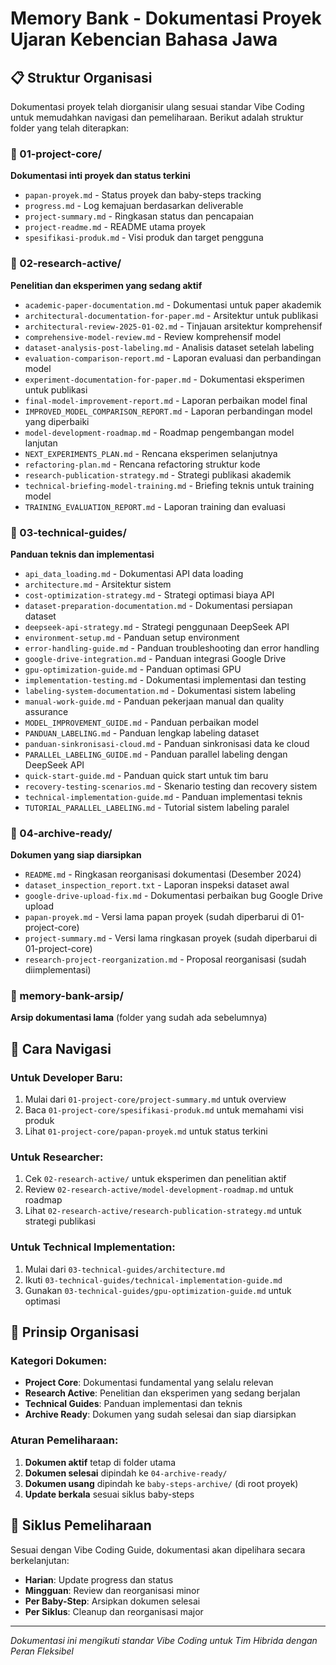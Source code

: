 # Memory Bank - Dokumentasi Proyek Ujaran Kebencian Bahasa Jawa

## 📋 Struktur Organisasi

Dokumentasi proyek telah diorganisir ulang sesuai standar Vibe Coding untuk memudahkan navigasi dan pemeliharaan. Berikut adalah struktur folder yang telah diterapkan:

### 📁 01-project-core/
**Dokumentasi inti proyek dan status terkini**
- `papan-proyek.md` - Status proyek dan baby-steps tracking
- `progress.md` - Log kemajuan berdasarkan deliverable
- `project-summary.md` - Ringkasan status dan pencapaian
- `project-readme.md` - README utama proyek
- `spesifikasi-produk.md` - Visi produk dan target pengguna

### 📁 02-research-active/
**Penelitian dan eksperimen yang sedang aktif**
- `academic-paper-documentation.md` - Dokumentasi untuk paper akademik
- `architectural-documentation-for-paper.md` - Arsitektur untuk publikasi
- `architectural-review-2025-01-02.md` - Tinjauan arsitektur komprehensif
- `comprehensive-model-review.md` - Review komprehensif model
- `dataset-analysis-post-labeling.md` - Analisis dataset setelah labeling
- `evaluation-comparison-report.md` - Laporan evaluasi dan perbandingan model
- `experiment-documentation-for-paper.md` - Dokumentasi eksperimen untuk publikasi
- `final-model-improvement-report.md` - Laporan perbaikan model final
- `IMPROVED_MODEL_COMPARISON_REPORT.md` - Laporan perbandingan model yang diperbaiki
- `model-development-roadmap.md` - Roadmap pengembangan model lanjutan
- `NEXT_EXPERIMENTS_PLAN.md` - Rencana eksperimen selanjutnya
- `refactoring-plan.md` - Rencana refactoring struktur kode
- `research-publication-strategy.md` - Strategi publikasi akademik
- `technical-briefing-model-training.md` - Briefing teknis untuk training model
- `TRAINING_EVALUATION_REPORT.md` - Laporan training dan evaluasi

### 📁 03-technical-guides/
**Panduan teknis dan implementasi**
- `api_data_loading.md` - Dokumentasi API data loading
- `architecture.md` - Arsitektur sistem
- `cost-optimization-strategy.md` - Strategi optimasi biaya API
- `dataset-preparation-documentation.md` - Dokumentasi persiapan dataset
- `deepseek-api-strategy.md` - Strategi penggunaan DeepSeek API
- `environment-setup.md` - Panduan setup environment
- `error-handling-guide.md` - Panduan troubleshooting dan error handling
- `google-drive-integration.md` - Panduan integrasi Google Drive
- `gpu-optimization-guide.md` - Panduan optimasi GPU
- `implementation-testing.md` - Dokumentasi implementasi dan testing
- `labeling-system-documentation.md` - Dokumentasi sistem labeling
- `manual-work-guide.md` - Panduan pekerjaan manual dan quality assurance
- `MODEL_IMPROVEMENT_GUIDE.md` - Panduan perbaikan model
- `PANDUAN_LABELING.md` - Panduan lengkap labeling dataset
- `panduan-sinkronisasi-cloud.md` - Panduan sinkronisasi data ke cloud
- `PARALLEL_LABELING_GUIDE.md` - Panduan parallel labeling dengan DeepSeek API
- `quick-start-guide.md` - Panduan quick start untuk tim baru
- `recovery-testing-scenarios.md` - Skenario testing dan recovery sistem
- `technical-implementation-guide.md` - Panduan implementasi teknis
- `TUTORIAL_PARALLEL_LABELING.md` - Tutorial sistem labeling paralel

### 📁 04-archive-ready/
**Dokumen yang siap diarsipkan**
- `README.md` - Ringkasan reorganisasi dokumentasi (Desember 2024)
- `dataset_inspection_report.txt` - Laporan inspeksi dataset awal
- `google-drive-upload-fix.md` - Dokumentasi perbaikan bug Google Drive upload
- `papan-proyek.md` - Versi lama papan proyek (sudah diperbarui di 01-project-core)
- `project-summary.md` - Versi lama ringkasan proyek (sudah diperbarui di 01-project-core)
- `research-project-reorganization.md` - Proposal reorganisasi (sudah diimplementasi)

### 📁 memory-bank-arsip/
**Arsip dokumentasi lama** (folder yang sudah ada sebelumnya)

## 🧭 Cara Navigasi

### Untuk Developer Baru:
1. Mulai dari `01-project-core/project-summary.md` untuk overview
2. Baca `01-project-core/spesifikasi-produk.md` untuk memahami visi produk
3. Lihat `01-project-core/papan-proyek.md` untuk status terkini

### Untuk Researcher:
1. Cek `02-research-active/` untuk eksperimen dan penelitian aktif
2. Review `02-research-active/model-development-roadmap.md` untuk roadmap
3. Lihat `02-research-active/research-publication-strategy.md` untuk strategi publikasi

### Untuk Technical Implementation:
1. Mulai dari `03-technical-guides/architecture.md`
2. Ikuti `03-technical-guides/technical-implementation-guide.md`
3. Gunakan `03-technical-guides/gpu-optimization-guide.md` untuk optimasi

## 📝 Prinsip Organisasi

### Kategori Dokumen:
- **Project Core**: Dokumentasi fundamental yang selalu relevan
- **Research Active**: Penelitian dan eksperimen yang sedang berjalan
- **Technical Guides**: Panduan implementasi dan teknis
- **Archive Ready**: Dokumen yang sudah selesai dan siap diarsipkan

### Aturan Pemeliharaan:
1. **Dokumen aktif** tetap di folder utama
2. **Dokumen selesai** dipindah ke `04-archive-ready/`
3. **Dokumen usang** dipindah ke `baby-steps-archive/` (di root proyek)
4. **Update berkala** sesuai siklus baby-steps

## 🔄 Siklus Pemeliharaan

Sesuai dengan Vibe Coding Guide, dokumentasi akan dipelihara secara berkelanjutan:
- **Harian**: Update progress dan status
- **Mingguan**: Review dan reorganisasi minor
- **Per Baby-Step**: Arsipkan dokumen selesai
- **Per Siklus**: Cleanup dan reorganisasi major

---

*Dokumentasi ini mengikuti standar Vibe Coding untuk Tim Hibrida dengan Peran Fleksibel*